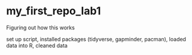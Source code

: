 # my_first_repo_lab1
Figuring out how this works

set up script, installed packages (tidyverse, gapminder, pacman), loaded data into R, cleaned data 